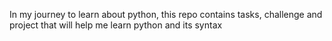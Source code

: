 In my journey to learn about python,
this repo contains tasks, challenge and project that will help me learn python and its syntax